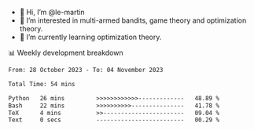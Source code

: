 - 👋 Hi, I’m @le-martin
- 👀 I’m interested in multi-armed bandits, game theory and optimization theory.
- 🌱 I’m currently learning optimization theory.
<!---- 💞️ I’m looking to collaborate on ...
- 📫 How to reach me ...-->

<!---
Tutorial for using WakaTime stats in GitHub profile: https://github.com/athul/waka-readme
-->

📊 Weekly development breakdown
<!--START_SECTION:waka-->

```txt
From: 28 October 2023 - To: 04 November 2023

Total Time: 54 mins

Python   26 mins         >>>>>>>>>>>>-------------   48.89 %
Bash     22 mins         >>>>>>>>>>---------------   41.78 %
TeX      4 mins          >>-----------------------   09.04 %
Text     0 secs          -------------------------   00.29 %
```

<!--END_SECTION:waka-->

<!---
le-martin/le-martin is a ✨ special ✨ repository because its `README.md` (this file) appears on your GitHub profile.
You can click the Preview link to take a look at your changes.
--->
